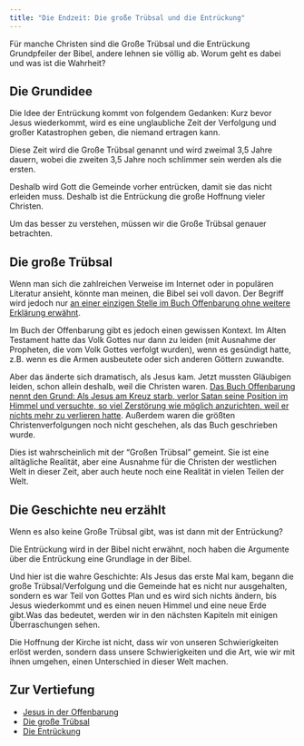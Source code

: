 ```yaml
---
title: "Die Endzeit: Die große Trübsal und die Entrückung"
---
```


Für manche Christen sind die Große Trübsal und die Entrückung Grundpfeiler der Bibel, andere lehnen sie völlig ab. Worum geht es dabei und was ist die Wahrheit?

## Die Grundidee

<a name="9d0d"></a>
Die Idee der Entrückung kommt von folgendem Gedanken: Kurz bevor Jesus wiederkommt, wird es eine unglaubliche Zeit der Verfolgung und großer Katastrophen geben, die niemand ertragen kann.

Diese Zeit wird die Große Trübsal genannt und wird zweimal 3,5 Jahre dauern, wobei die zweiten 3,5 Jahre noch schlimmer sein werden als die ersten.

Deshalb wird Gott die Gemeinde vorher entrücken, damit sie das nicht erleiden muss. Deshalb ist die Entrückung die große Hoffnung vieler Christen.

Um das besser zu verstehen, müssen wir die Große Trübsal genauer betrachten.

## Die große Trübsal

<a name="bab3"></a>
Wenn man sich die zahlreichen Verweise im Internet oder in populären Literatur ansieht, könnte man meinen, die Bibel sei voll davon. Der Begriff wird jedoch nur [an einer einzigen Stelle im Buch Offenbarung ohne weitere Erklärung erwähnt](https://www.bibleserver.com/SLT/Offenbarung7%2C14).

Im Buch der Offenbarung gibt es jedoch einen gewissen Kontext. Im Alten Testament hatte das Volk Gottes nur dann zu leiden (mit Ausnahme der Propheten, die vom Volk Gottes verfolgt wurden), wenn es gesündigt hatte, z.B. wenn es die Armen ausbeutete oder sich anderen Göttern zuwandte.

Aber das änderte sich dramatisch, als Jesus kam. Jetzt mussten Gläubigen leiden, schon allein deshalb, weil die Christen waren. [Das Buch Offenbarung nennt den Grund: Als Jesus am Kreuz starb, verlor Satan seine Position im Himmel und versuchte, so viel Zerstörung wie möglich anzurichten, weil er nichts mehr zu verlieren hatte](https://www.bibleserver.com/SLT/Offenbarung12%2C1-12). Außerdem waren die größten Christenverfolgungen noch nicht geschehen, als das Buch geschrieben wurde.

Dies ist wahrscheinlich mit der “Großen Trübsal” gemeint. Sie ist eine alltägliche Realität, aber eine Ausnahme für die Christen der westlichen Welt in dieser Zeit, aber auch heute noch eine Realität in vielen Teilen der Welt.

## Die Geschichte neu erzählt

<a name="c534"></a>
Wenn es also keine Große Trübsal gibt, was ist dann mit der Entrückung?

Die Entrückung wird in der Bibel nicht erwähnt, noch haben die Argumente über die Entrückung eine Grundlage in der Bibel.

Und hier ist die wahre Geschichte: Als Jesus das erste Mal kam, begann die große Trübsal/Verfolgung und die Gemeinde hat es nicht nur ausgehalten, sondern es war Teil von Gottes Plan und es wird sich nichts ändern, bis Jesus wiederkommt und es einen neuen Himmel und eine neue Erde gibt.Was das bedeutet, werden wir in den nächsten Kapiteln mit einigen Überraschungen sehen.

Die Hoffnung der Kirche ist nicht, dass wir von unseren Schwierigkeiten erlöst werden, sondern dass unsere Schwierigkeiten und die Art, wie wir mit ihnen umgehen, einen Unterschied in dieser Welt machen.

## Zur Vertiefung

<a name="aa50"></a>
- [Jesus in der Offenbarung](../../../../content/jesus/expl/a-different-christmas-story)
- [Die große Trübsal](../../../../content/army/expl/the-end-time-and-the-great-tribulation)
- [Die Entrückung](../../../../topics/others/expl/the-rapture)

